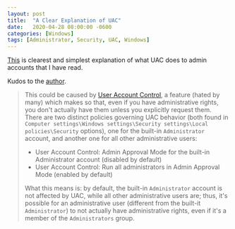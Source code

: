 ```yaml
---
layout: post
title:  "A Clear Explanation of UAC"
date:   2020-04-28 08:00:00 -0600
categories: [Windows]
tags: [Administrator, Security, UAC, Windows]
---
```


[This](https://serverfault.com/a/749271) is clearest and simplest explanation of what UAC does to admin accounts that I have read.

Kudos to the [author](https://serverfault.com/users/6352/massimo).

> This could be caused by [User Account Control](https://en.wikipedia.org/wiki/User_Account_Control), a feature (hated by many) which makes so that, even if you have administrative rights, you don't actually have them unless you explicitly request them. There are two distinct policies governing UAC behavior (both found in `Computer settings\Windows settings\Security settings\Local policies\Security` options), one for the built-in `Administrator` account, and another one for all other administrative users:
> 
> * User Account Control: Admin Approval Mode for the built-in Administrator account (disabled by default)
> * User Account Control: Run all administrators in Admin Approval Mode (enabled by default)
> 
> What this means is: by default, the built-in `Administrator` account is not affected by UAC, while all other administrative users are; thus, it's possible for an administrative user (different from the built-it `Administrator`) to not actually have administrative rights, even if it's a member of the `Administrators` group.
